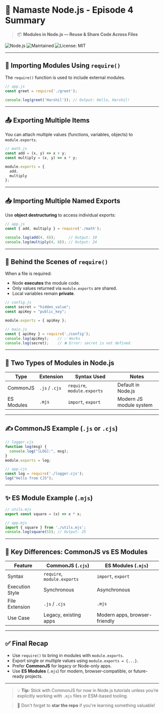 # 🚀 Namaste Node.js - Episode 4 Summary  
> 📦 **Modules in Node.js — Reuse & Share Code Across Files**

![Node.js](https://img.shields.io/badge/Node.js-18.x-brightgreen?style=for-the-badge&logo=node.js)
![Maintained](https://img.shields.io/badge/Maintained-Yes-blue?style=flat-square)
![License: MIT](https://img.shields.io/badge/license-MIT-blue.svg?style=flat-square)

---

## 🔄 Importing Modules Using `require()`

The `require()` function is used to include external modules.

```js
// app.js
const greet = require('./greet');

console.log(greet('Harshil')); // Output: Hello, Harshil!
```

---

## 📤 Exporting Multiple Items

You can attach multiple values (functions, variables, objects) to `module.exports`.

```js
// math.js
const add = (x, y) => x + y;
const multiply = (x, y) => x * y;

module.exports = {
  add,
  multiply
};
```

---

## 📥 Importing Multiple Named Exports

Use **object destructuring** to access individual exports:

```js
// app.js
const { add, multiply } = require('./math');

console.log(add(4, 6));      // Output: 10
console.log(multiply(4, 6)); // Output: 24
```

---

## 🧠 Behind the Scenes of `require()`

When a file is required:
- Node **executes** the module code.
- Only values returned via `module.exports` are shared.
- Local variables remain **private**.

```js
// config.js
const secret = "hidden_value";
const apiKey = "public_key";

module.exports = { apiKey };
```

```js
// main.js
const { apiKey } = require('./config');
console.log(apiKey);    // ✅ Works
console.log(secret);    // ❌ Error: secret is not defined
```

---

## 📁 Two Types of Modules in Node.js

| Type       | Extension | Syntax Used         | Notes                           |
|------------|-----------|---------------------|----------------------------------|
| CommonJS   | `.js` / `.cjs` | `require`, `module.exports` | Default in Node.js |
| ES Modules | `.mjs`         | `import`, `export`         | Modern JS module system         |

---

## ✍️ CommonJS Example (`.js` or `.cjs`)

```js
// logger.cjs
function log(msg) {
  console.log("[LOG]:", msg);
}
module.exports = log;
```

```js
// app.cjs
const log = require('./logger.cjs');
log("Hello from CJS");
```

---

## ✨ ES Module Example (`.mjs`)

```js
// utils.mjs
export const square = (x) => x * x;
```

```js
// app.mjs
import { square } from './utils.mjs';
console.log(square(5)); // Output: 25
```

---

## 🔄 Key Differences: CommonJS vs ES Modules

| Feature          | CommonJS (`.cjs`)      | ES Modules (`.mjs`)      |
|------------------|------------------------|---------------------------|
| Syntax           | `require`, `module.exports` | `import`, `export`      |
| Execution Style  | Synchronous            | Asynchronous              |
| File Extension   | `.js` / `.cjs`         | `.mjs`                    |
| Use Case         | Legacy, existing apps  | Modern apps, browser-friendly |

---

## ✅ Final Recap

- Use `require()` to bring in modules with `module.exports`.
- Export single or multiple values using `module.exports = {...}`.
- Prefer **CommonJS** for legacy or Node-only apps.
- Use **ES Modules** (`.mjs`) for modern, browser-compatible, or future-ready projects.

---

> 💡 **Tip:** Stick with CommonJS for now in Node.js tutorials unless you’re explicitly working with `.mjs` files or ESM-based tooling.

> 🌟 Don't forget to **star the repo** if you're learning something valuable!
